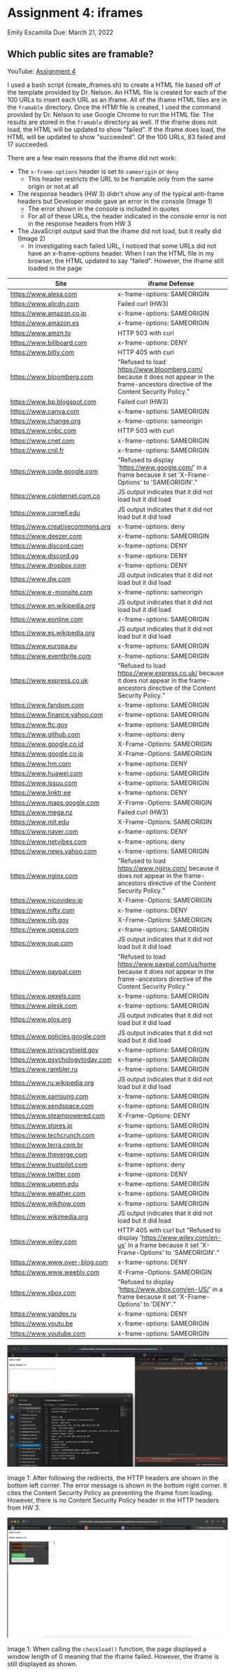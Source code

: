# Assignment 4: iframes
Emily Escamilla
Due: March 21, 2022

## Which public sites are framable?

YouTube: [Assignment 4](https://youtu.be/f7HlTW_E-10)

I used a bash script (create_iframes.sh) to create a HTML file based off of the template provided by Dr. Nelson. An HTML file is created for each of the 100 URLs to insert each URL as an iframe. All of the iframe HTML files are in the `framable` directory. Once the HTMl file is created, I used the command provided by Dr. Nelson to use Google Chrome to run the HTML file. The results are stored in the `framable` directory as well. If the iframe does not load, the HTML will be updated to show "failed". If the iframe does load, the HTML will be updated to show "succeeded". Of the 100 URLs, 83 failed and 17 succeeded. 

There are a few main reasons that the iframe did not work: 

* The `x-frame-options` header is set to `sameorigin` or `deny`
  * This header restricts the URL to be framable only from the same origin or not at all
* The response headers (HW 3) didn't show any of the typical anti-frame headers but Developer mode gave an error in the console (Image 1)
  * The error shown in the console is included in quotes
  * For all of these URLs, the header indicated in the console error is not in the response headers from HW 3
* The JavaScript output said that the iframe did not load, but it really did (Image 2)
  * In investigating each failed URL, I noticed that some URLs did not have an x-frame-options header. When I ran the HTML file in my browser, the HTML updated to say "failed". However, the iframe still loaded in the page

| Site | iframe Defense |
| --- | --- |
| https://www.alexa.com | x-frame-options: SAMEORIGIN |
| https://www.alicdn.com | Failed curl (HW3) |
| https://www.amazon.co.jp | x-frame-options: SAMEORIGIN |
| https://www.amazon.es | x-frame-options: SAMEORIGIN | 
| https://www.amzn.to | HTTP 503 with curl | 
| https://www.billboard.com | x-frame-options: DENY | 
| https://www.bitly.com | HTTP 405 with curl |
| https://www.bloomberg.com | "Refused to load https://www.bloomberg.com/ because it does not appear in the frame-ancestors directive of the Content Security Policy." |
| https://www.bp.blogspot.com | Failed curl (HW3) | 
| https://www.canva.com | x-frame-options: SAMEORIGIN | 
| https://www.change.org | x-frame-options: sameorigin | 
| https://www.cnbc.com | HTTP 503 with curl | 
| https://www.cnet.com | x-frame-options: SAMEORIGIN | 
| https://www.cnil.fr | x-frame-options: SAMEORIGIN | 
| https://www.code.google.com | "Refused to display 'https://www.google.com/' in a frame because it set 'X-Frame-Options' to 'SAMEORIGIN'." |
| https://www.cointernet.com.co | JS output indicates that it did not load but it did load | 
| https://www.cornell.edu | JS output indicates that it did not load but it did load |
| https://www.creativecommons.org | x-frame-options: deny |
| https://www.deezer.com | x-frame-options: SAMEORIGIN |
| https://www.discord.com | x-frame-options: DENY |
| https://www.discord.gg | x-frame-options: DENY |
| https://www.dropbox.com | x-frame-options: DENY |
| https://www.dw.com | JS output indicates that it did not load but it did load | 
| https://www.e-monsite.com | x-frame-options: sameorigin | 
| https://www.en.wikipedia.org | JS output indicates that it did not load but it did load | 
| https://www.eonline.com | x-frame-options: SAMEORIGIN | 
| https://www.es.wikipedia.org | JS output indicates that it did not load but it did load | 
| https://www.europa.eu | x-frame-options: SAMEORIGIN |
| https://www.eventbrite.com | x-frame-options: SAMEORIGIN |
| https://www.express.co.uk | "Refused to load https://www.express.co.uk/ because it does not appear in the frame-ancestors directive of the Content Security Policy."  |
| https://www.fandom.com | x-frame-options: SAMEORIGIN |
| https://www.finance.yahoo.com | x-frame-options: SAMEORIGIN |
| https://www.ftc.gov | x-frame-options: SAMEORIGIN | 
| https://www.github.com | x-frame-options: deny | 
| https://www.google.co.id | X-Frame-Options: SAMEORIGIN |
| https://www.google.co.jp | X-Frame-Options: SAMEORIGIN |
| https://www.hm.com | x-frame-options: DENY |
| https://www.huawei.com | x-frame-options: SAMEORIGIN |
| https://www.issuu.com | x-frame-options: SAMEORIGIN | 
| https://www.linktr.ee | x-frame-options: DENY |
| https://www.maps.google.com | X-Frame-Options: SAMEORIGIN | 
| https://www.mega.nz | Failed curl (HW3) |
| https://www.mit.edu | X-Frame-Options: SAMEORIGIN |
| https://www.naver.com | x-frame-options: DENY | 
| https://www.netvibes.com | x-frame-options: deny |
| https://www.news.yahoo.com | x-frame-options: SAMEORIGIN |
| https://www.nginx.com | "Refused to load https://www.nginx.com/ because it does not appear in the frame-ancestors directive of the Content Security Policy."  | 
| https://www.nicovideo.jp | X-Frame-Options: SAMEORIGIN | 
| https://www.nifty.com | x-frame-options: DENY |
| https://www.nih.gov | X-Frame-Options: SAMEORIGIN |
| https://www.opera.com | x-frame-options: SAMEORIGIN |
| https://www.oup.com | JS output indicates that it did not load but it did load |
| https://www.paypal.com | "Refused to load https://www.paypal.com/us/home because it does not appear in the frame-ancestors directive of the Content Security Policy."  |
| https://www.pexels.com | x-frame-options: SAMEORIGIN |
| https://www.plesk.com | x-frame-options: SAMEORIGIN |
| https://www.plos.org | JS output indicates that it did not load but it did load | 
| https://www.policies.google.com | JS output indicates that it did not load but it did load |
| https://www.privacyshield.gov | x-frame-options: SAMEORIGIN | 
| https://www.psychologytoday.com | x-frame-options: SAMEORIGIN |
| https://www.rambler.ru | x-frame-options: SAMEORIGIN |
| https://www.ru.wikipedia.org | JS output indicates that it did not load but it did load |
| https://www.samsung.com | x-frame-options: SAMEORIGIN | 
| https://www.sendspace.com | x-frame-options: SAMEORIGIN | 
| https://www.steampowered.com | X-Frame-Options: DENY |
| https://www.stores.jp | x-frame-options: SAMEORIGIN |
| https://www.techcrunch.com | x-frame-options: SAMEORIGIN |
| https://www.terra.com.br | x-frame-options: SAMEORIGIN |
| https://www.theverge.com | x-frame-options: SAMEORIGIN |
| https://www.trustpilot.com | x-frame-options: deny |
| https://www.twitter.com | x-frame-options: DENY |
| https://www.upenn.edu | x-frame-options: SAMEORIGIN |
| https://www.weather.com | x-frame-options: SAMEORIGIN |
| https://www.wikihow.com | x-frame-options: SAMEORIGIN |
| https://www.wikimedia.org | JS output indicates that it did not load but it did load |
| https://www.wiley.com | HTTP 405 with curl but "Refused to display 'https://www.wiley.com/en-us' in a frame because it set 'X-Frame-Options' to 'SAMEORIGIN'." | 
| https://www.www.over-blog.com | x-frame-options: DENY | 
| https://www.www.weebly.com | X-Frame-Options: SAMEORIGIN |
| https://www.xbox.com | "Refused to display 'https://www.xbox.com/en-US/' in a frame because it set 'X-Frame-Options' to 'DENY'." |
| https://www.yandex.ru | x-frame-options: DENY |
| https://www.youtu.be | x-frame-options: SAMEORIGIN |
| https://www.youtube.com | x-frame-options: SAMEORIGIN |

![](Image1.png)

Image 1: After following the redirects, the HTTP headers are shown in the bottom left corner. The error message is shown in the bottom right corner. It cites the Content Security Policy as preventing the iframe from loading. However, there is no Content Security Policy header in the HTTP headers from HW 3.

![](Image2.png)

Image 1: When calling the `checkload()` function, the page displayed a window length of 0 meaning that the iframe failed. However, the iframe is still displayed as shown. 